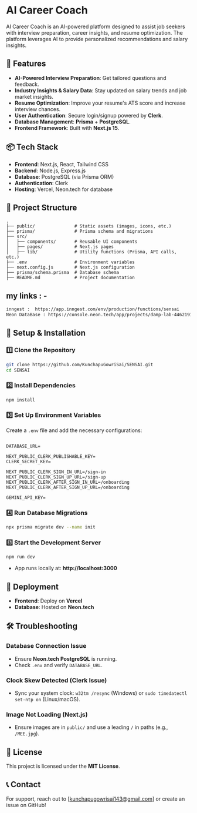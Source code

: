 # AI Career Coach

AI Career Coach is an AI-powered platform designed to assist job seekers with interview preparation, career insights, and resume optimization. The platform leverages AI to provide personalized recommendations and salary insights.

## 🚀 Features
- **AI-Powered Interview Preparation**: Get tailored questions and feedback.
- **Industry Insights & Salary Data**: Stay updated on salary trends and job market insights.
- **Resume Optimization**: Improve your resume's ATS score and increase interview chances.
- **User Authentication**: Secure login/signup powered by **Clerk**.
- **Database Management**: **Prisma** + **PostgreSQL**.
- **Frontend Framework**: Built with **Next.js 15**.

## 📦 Tech Stack
- **Frontend**: Next.js, React, Tailwind CSS
- **Backend**: Node.js, Express.js
- **Database**: PostgreSQL (via Prisma ORM)
- **Authentication**: Clerk
- **Hosting**: Vercel, Neon.tech for database

## 📂 Project Structure
```
.
├── public/               # Static assets (images, icons, etc.)
├── prisma/               # Prisma schema and migrations
├── src/
│   ├── components/       # Reusable UI components
│   ├── pages/            # Next.js pages
│   ├── lib/              # Utility functions (Prisma, API calls, etc.)
├── .env                  # Environment variables
├── next.config.js        # Next.js configuration
├── prisma/schema.prisma  # Database schema
├── README.md             # Project documentation
```
## my links : -
``` sh
inngest :  https://app.inngest.com/env/production/functions/sensai
Neon DataBase : https://console.neon.tech/app/projects/damp-lab-44621918/branches/br-plain-bird-a8pyescd/tables?database=SENSAI

```
## 🔧 Setup & Installation
### **1️⃣ Clone the Repository**
```sh
git clone https://github.com/KunchapuGowriSai/SENSAI.git
cd SENSAI
```

### **2️⃣ Install Dependencies**
```sh
npm install
```

### **3️⃣ Set Up Environment Variables**
Create a `.env` file and add the necessary configurations:
```env

DATABASE_URL=

NEXT_PUBLIC_CLERK_PUBLISHABLE_KEY=
CLERK_SECRET_KEY=

NEXT_PUBLIC_CLERK_SIGN_IN_URL=/sign-in
NEXT_PUBLIC_CLERK_SIGN_UP_URL=/sign-up
NEXT_PUBLIC_CLERK_AFTER_SIGN_IN_URL=/onboarding
NEXT_PUBLIC_CLERK_AFTER_SIGN_UP_URL=/onboarding

GEMINI_API_KEY=
```

### **4️⃣ Run Database Migrations**
```sh
npx prisma migrate dev --name init
```

### **5️⃣ Start the Development Server**
```sh
npm run dev
```
- App runs locally at: **http://localhost:3000**

## 🚀 Deployment
- **Frontend**: Deploy on **Vercel**
- **Database**: Hosted on **Neon.tech**

## 🛠 Troubleshooting
### **Database Connection Issue**
- Ensure **Neon.tech PostgreSQL** is running.
- Check `.env` and verify `DATABASE_URL`.

### **Clock Skew Detected (Clerk Issue)**
- Sync your system clock: `w32tm /resync` (Windows) or `sudo timedatectl set-ntp on` (Linux/macOS).

### **Image Not Loading (Next.js)**
- Ensure images are in `public/` and use a leading `/` in paths (e.g., `/MEE.jpg`).

## 📜 License
This project is licensed under the **MIT License**.

## 📞 Contact
For support, reach out to [kunchapugowrisai143@gmail.com] or create an issue on GitHub!

